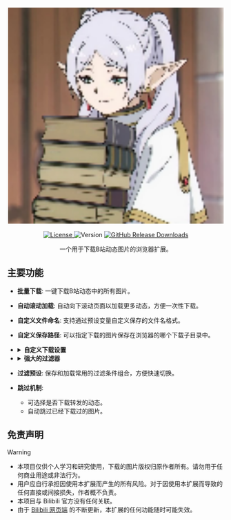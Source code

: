 <p align="center">
  <img src="https://github.com/JustKanade/Bili-DynamicImage/blob/main/icons/icon128.png" alt="Bili-DynamicImage Logo" width="500px">
</p>


<p align="center">
  <a href="https://github.com/JustKanade/Bili-DynamicImage/blob/main/LICENSE">
    <img src="https://img.shields.io/github/license/JustKanade/Bili-DynamicImage" alt="License">
  </a>
  <!-- Version is dynamically updated from manifest.json -->
  <img src="https://img.shields.io/github/manifest-json/v/JustKanade/Bili-DynamicImage" alt="Version">
  <!-- This badge shows total downloads from GitHub Releases -->
  <a href="https://github.com/JustKanade/Bili-DynamicImage/releases">
    <img src="https://img.shields.io/github/downloads/JustKanade/Bili-DynamicImage/total" alt="GitHub Release Downloads">
  </a>

</p>

<p align="center">
  一个用于下载B站动态图片的浏览器扩展。
</p>

## 主要功能

- **批量下载**: 一键下载B站动态中的所有图片。
- **自动滚动加载**: 自动向下滚动页面以加载更多动态，方便一次性下载。
- **自定义文件命名**: 支持通过预设变量自定义保存的文件名格式。
- **自定义保存路径**: 可以指定下载的图片保存在浏览器的哪个下载子目录中。
- <details>
  <summary><strong>自定义下载设置</strong></summary>
  
  - 调整下载间隔，避免请求过于频繁。
  - 设置失败重试次数。
  - 限制最大下载数量。
  </details>
- <details>
  <summary><strong>强大的过滤器</strong></summary>
  
  - **按日期筛选**: 只下载指定时间范围内的动态。
  - **按关键词筛选**: 根据包含或排除的关键词过滤动态内容。
  - **按图片数量筛选**: 只下载图片数量在特定范围内的动态。
  - **按动态类型筛选**: 选择下载普通、转发、视频或文章类型的动态。
  </details>
- **过滤预设**: 保存和加载常用的过滤条件组合，方便快速切换。
- **跳过机制**:
  - 可选择是否下载转发的动态。
  - 自动跳过已经下载过的图片。

## 免责声明

> [!WARNING]
> - 本项目仅供个人学习和研究使用，下载的图片版权归原作者所有。请勿用于任何商业用途或非法行为。
> - 用户应自行承担因使用本扩展而产生的所有风险。对于因使用本扩展而导致的任何直接或间接损失，作者概不负责。
> - 本项目与 Bilibili 官方没有任何关联。
> - 由于 [Bilibili 网页端](https://www.bilibili.com) 的不断更新，本扩展的任何功能随时可能失效。
